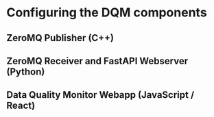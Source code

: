 # Configuring the DQM components

## ZeroMQ Publisher (C++)

## ZeroMQ Receiver and FastAPI Webserver (Python)

## Data Quality Monitor Webapp (JavaScript / React)